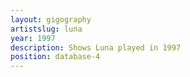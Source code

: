 ```yaml
---
layout: gigography
artistslug: luna
year: 1997
description: Shows Luna played in 1997
position: database-4
---
```

